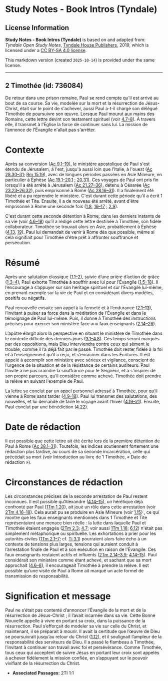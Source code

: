 # Study Notes - Book Intros (Tyndale)

## License Information

**Study Notes - Book Intros (Tyndale)** is based on and adapted from: _Tyndale Open Study Notes_, [Tyndale House Publishers](https://tyndaleopenresources.com/), 2019, which is licensed under a [CC BY-SA 4.0 license](https://creativecommons.org/licenses/by-sa/4.0/legalcode.en).

This markdown version (created `2025-10-14`) is provided under the same license.



--------------------------------

## 2 Timothée (id: 736084)

De retour dans une prison romaine, Paul se rend compte qu'il est arrivé au bout de sa course. Sa vie, modelée sur la mort et la résurrection de Jésus\-Christ, était sur le point de s'achever, aussi Paul a\-t\-il chargé son délégué Timothée de poursuivre son œuvre. Lorsque Paul mourut aux mains des Romains, cette lettre devint son testament spirituel (voir [4\.7–8](https://ref.ly/2Tim4:7-2Tim4:8)). À travers elle, il transmet à l’Église la force de continuer sans lui. La mission de l’annonce de l'Évangile n'allait pas s'arrêter.

Contexte
========

Après sa conversion ([Ac 9\.1–19](https://ref.ly/Acts9:1-Acts9:19)), le ministère apostolique de Paul s'est étendu de Jérusalem, à l'est, jusqu'à aussi loin que l'Italie, à l'ouest ([Ac 28\.30–31](https://ref.ly/Acts28:30-Acts28:31); [Rm 15\.19](https://ref.ly/Rom15:19)), avec de longues périodes passées en Asie Mineure, en particulier à Éphèse ([Ac 19\.1–20\.1](https://ref.ly/Acts19:1-Acts20:1) ; [20\.31](https://ref.ly/Acts20:31)). Ces voyages de Paul ont pris fin lorsqu'il a été arrêté à Jérusalem ([Ac 21\.27–36](https://ref.ly/Acts21:27-Acts21:36)), détenu à Césarée ([Ac 23\.23–26\.32](https://ref.ly/Acts23:23-Acts26:32)), puis emprisonné à Rome ([Ac 28\.16–31](https://ref.ly/Acts28:16-Acts28:31)). Il a finalement été libéré et a pu reprendre le ministère. C'est durant cette période qu'il a écrit 1 Timothée et Tite. Ensuite, il a de nouveau été arrêté, avant d'être emprisonné à Rome une seconde fois ([1\.8](https://ref.ly/2Tim1:8), [16–17](https://ref.ly/2Tim1:16-2Tim1:17) ; [2\.9](https://ref.ly/2Tim2:9)).

C'est durant cette seconde détention à Rome, dans les derniers instants de sa vie (voir [4\.6–18](https://ref.ly/2Tim4:6-2Tim4:18)) qu’il a rédigé cette lettre destinée à Timothée, son fidèle collaborateur. Timothée se trouvait alors en Asie, probablement à Éphèse ([4\.13](https://ref.ly/2Tim4:13), [19](https://ref.ly/2Tim4:19)). Paul lui demandait de venir à Rome dès que possible, même si cela signifiait pour Timothée d'être prêt à affronter souffrance et persécution.

Résumé
======

Après une salutation classique ([1\.1–2](https://ref.ly/2Tim1:1-2Tim1:2)), suivie d’une prière d’action de grâce ([1\.3–4](https://ref.ly/2Tim1:3-2Tim1:4)), Paul exhorte Timothée à souffrir avec lui pour l’Évangile ([1\.5–18](https://ref.ly/2Tim1:5-2Tim1:18)). Il l’encourage à s’appuyer sur son héritage spirituel et sur l’Évangile lui\-même, en prenant exemple sur la vie de Paul et en considérant divers modèles, positifs ou négatifs.

Paul renouvelle ensuite son appel à la fermeté et à l’endurance ([2\.1–13](https://ref.ly/2Tim2:1-2Tim2:13)), l’invitant à puiser sa force dans la méditation de l'Évangile et dans le témoignage de Paul lui\-même. Puis, il donne à Timothée des instructions précises pour exercer son ministère face aux faux enseignants ([2\.14–26](https://ref.ly/2Tim2:14-2Tim2:26)).

L’apôtre élargit alors la perspective en situant le ministère de Timothée dans le contexte difficile des derniers jours ([3\.1–4\.8](https://ref.ly/2Tim3:1-2Tim4:8)). Ces temps seront marqués par des oppositions, mais Dieu interviendra contre ceux qui sèment le trouble, comme il l’a déjà fait par le passé. Timothée doit rester fidèle à la foi et à l’enseignement qu’il a reçu, et s’enraciner dans les Écritures. Il est appelé à accomplir son ministère avec sérieux et vigilance, conscient de l’urgence de la situation et de la résistance de certains auditeurs. Paul l’invite à ne pas craindre la souffrance pour le Seigneur, et à s’inspirer de son propre parcours, qu’il considère comme achevé. Timothée doit prendre la relève en suivant l'exemple de Paul.

La lettre se conclut par un appel personnel adressé à Timothée, pour qu’il vienne à Rome sans tarder ([4\.9–18](https://ref.ly/2Tim4:9-2Tim4:18)). Paul lui transmet des salutations, des nouvelles, et lui demande de faire le voyage avant l’hiver ([4\.19–21](https://ref.ly/2Tim4:19-2Tim4:21)). Ensuite, Paul conclut par une bénédiction ([4\.22](https://ref.ly/2Tim4:22)).

Date de rédaction
=================

Il est possible que cette lettre ait été écrite lors de la première détention de Paul à Rome ([Ac 28\.1–31](https://ref.ly/Acts28:1-Acts28:31)). Toutefois, les indices soutiennent fortement une rédaction plus tardive, au cours de sa seconde incarcération, celle qui précédait sa mort (voir Introduction au livre de 1 Timothée, « Date de rédaction »).

Circonstances de rédaction
==========================

Les circonstances précises de la seconde arrestation de Paul restent inconnues. Il est possible qu’Alexandre ([4\.14–15](https://ref.ly/2Tim4:14-2Tim4:15)), un hérétique déjà confronté par Paul ([1Tm 1\.20](https://ref.ly/1Tim1:20)), ait joué un rôle dans cette arrestation (voir [2Tm 4\.16–18](https://ref.ly/2Tim4:16-2Tim4:18)). Cela aurait pu se produire en Asie Mineure (voir [1\.15](https://ref.ly/2Tim1:15)) , ce qui montre que les faux enseignants mentionnés dans 1 Timothée et Tite représentaient une menace bien réelle : la lutte dans laquelle Paul et Timothée étaient engagés ([2Tm 2\.3](https://ref.ly/2Tim2:3); [4\.7](https://ref.ly/2Tim4:7); voir aussi [1Tm 1\.18](https://ref.ly/1Tim1:18); [6\.12](https://ref.ly/1Tim6:12)) n'était pas simplement métaphorique ou spirituelle. Les exhortations à prier pour les autorités civiles ([1Tm 2\.1–7](https://ref.ly/1Tim2:1-1Tim2:7); cf. [Ti 3\.1](https://ref.ly/Titus3:1)) pourraient alors faire écho à un contexte de tensions plus larges, tensions qui auraient conduit à l’arrestation finale de Paul et à son exécution en raison de l'Évangile. Ces faux enseignants restaient actifs et influents ([2Tm 2\.14–3\.9](https://ref.ly/2Tim2:14-2Tim3:9); [4\.14–15](https://ref.ly/2Tim4:14-2Tim4:15)). Paul considérait son ministère comme étant achevé, et sachant que sa mort approchait ([4\.6–8](https://ref.ly/2Tim4:6-2Tim4:8)), il encourageait Timothée à prendre la relève. Il est possible qu’une visite de Paul à Rome ait marqué un acte formel de transmission de responsabilité.

Signification et message
========================

Paul ne s’était pas contenté d’annoncer l'Évangile de la mort et de la résurrection de Jésus\-Christ ; il l’avait incarnée dans sa vie. Cette Bonne Nouvelle appelle à vivre en portant sa croix, dans la puissance de la résurrection. Paul s’efforçait de modeler sa vie sur celle du Christ, et maintenant, il se préparait à mourir. Il avait la certitude que l’œuvre de Dieu se poursuivrait jusqu’au retour du Christ ([1\.12](https://ref.ly/2Tim1:12)), et il soulignait l’ampleur de la responsabilité des serviteurs de Dieu. Il a passé le flambeau à Timothée, l’invitant à continuer son travail avec foi et persévérance. Comme Timothée, tous ceux qui acceptent de suivre Jésus en portant leur croix sont appelés à achever fidèlement la mission confiée, en s’appuyant sur le pouvoir vivifiant de la résurrection du Christ.

* **Associated Passages:** 2TI 1:1

